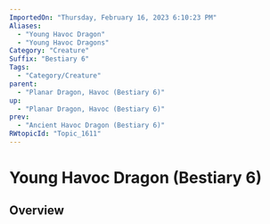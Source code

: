 ```yaml
---
ImportedOn: "Thursday, February 16, 2023 6:10:23 PM"
Aliases:
  - "Young Havoc Dragon"
  - "Young Havoc Dragons"
Category: "Creature"
Suffix: "Bestiary 6"
Tags:
  - "Category/Creature"
parent:
  - "Planar Dragon, Havoc (Bestiary 6)"
up:
  - "Planar Dragon, Havoc (Bestiary 6)"
prev:
  - "Ancient Havoc Dragon (Bestiary 6)"
RWtopicId: "Topic_1611"
---
```

# Young Havoc Dragon (Bestiary 6)
## Overview
